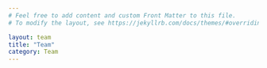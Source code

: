 ```yaml
---
# Feel free to add content and custom Front Matter to this file.
# To modify the layout, see https://jekyllrb.com/docs/themes/#overriding-theme-defaults

layout: team
title: "Team"
category: Team
---
```

